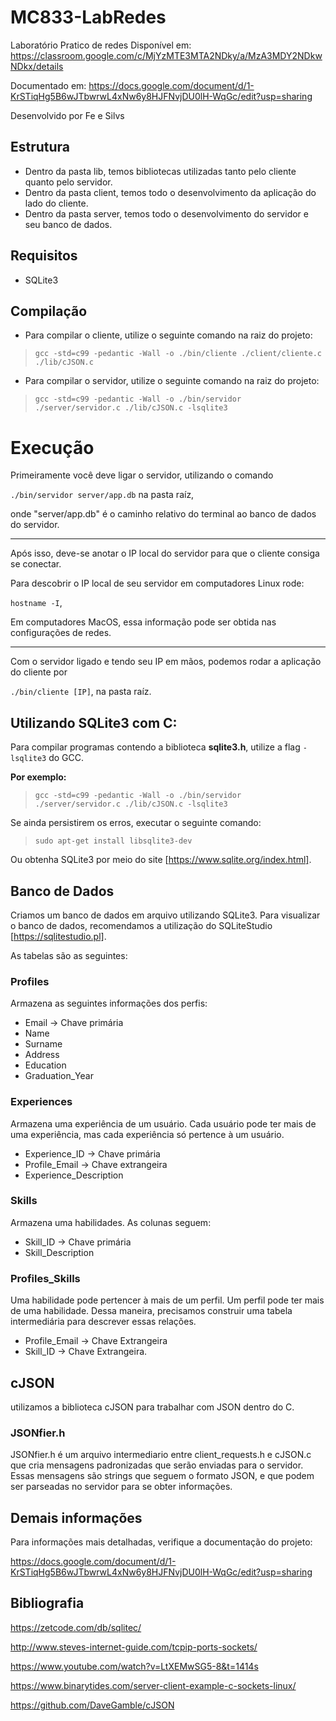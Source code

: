 # MC833-LabRedes
Laboratório Pratico de redes
Disponível em: https://classroom.google.com/c/MjYzMTE3MTA2NDky/a/MzA3MDY2NDkwNDkx/details

Documentado em: https://docs.google.com/document/d/1-KrSTiqHg5B6wJTbwrwL4xNw6y8HJFNvjDU0lH-WqGc/edit?usp=sharing

Desenvolvido por Fe e Silvs

## Estrutura
* Dentro da pasta lib, temos bibliotecas utilizadas tanto pelo cliente quanto pelo servidor.
* Dentro da pasta client, temos todo o desenvolvimento da aplicação do lado do cliente.
* Dentro da pasta server, temos todo o desenvolvimento do servidor e seu banco de dados.

## Requisitos

- SQLite3

## Compilação
* Para compilar o cliente, utilize o seguinte comando na raiz do projeto:
>```gcc -std=c99 -pedantic -Wall -o ./bin/cliente ./client/cliente.c ./lib/cJSON.c```

* Para compilar o servidor, utilize o seguinte comando na raiz do projeto:
>```gcc -std=c99 -pedantic -Wall -o ./bin/servidor ./server/servidor.c ./lib/cJSON.c -lsqlite3```

# Execução
Primeiramente você deve ligar o servidor, utilizando o comando

```./bin/servidor server/app.db``` na pasta raíz,

onde "server/app.db" é o caminho relativo do terminal ao banco de dados do servidor.

<hr>

Após isso, deve-se anotar o IP local do servidor para que o cliente consiga se conectar.

Para descobrir o IP local de seu servidor em computadores Linux rode:

```hostname -I```,

Em computadores MacOS, essa informação pode ser obtida nas configurações de redes.

<hr>

Com o servidor ligado e tendo seu IP em mãos, podemos rodar a aplicação do cliente por 

```./bin/cliente [IP]```, na pasta raíz.

## Utilizando SQLite3 com C:

Para compilar programas contendo a biblioteca __sqlite3.h__, utilize a flag ```-lsqlite3``` do GCC.

**Por exemplo:**

>```gcc -std=c99 -pedantic -Wall -o ./bin/servidor ./server/servidor.c ./lib/cJSON.c -lsqlite3```

Se ainda persistirem os erros, executar o seguinte comando:

>```sudo apt-get install libsqlite3-dev```

Ou obtenha SQLite3 por meio do site [https://www.sqlite.org/index.html].

## Banco de Dados

Criamos um banco de dados em arquivo utilizando SQLite3.
Para visualizar o banco de dados, recomendamos a utilização do SQLiteStudio [https://sqlitestudio.pl].

As tabelas são as seguintes:

### Profiles

Armazena as seguintes informações dos perfis:

- Email -> Chave primária
- Name
- Surname
- Address
- Education
- Graduation_Year

### Experiences

Armazena uma experiência de um usuário. Cada usuário pode ter mais de uma experiência, mas cada experiência só pertence à um usuário.

- Experience_ID -> Chave primária
- Profile_Email -> Chave extrangeira
- Experience_Description

### Skills

Armazena uma habilidades. As colunas seguem:

- Skill_ID -> Chave primária
- Skill_Description

### Profiles_Skills

Uma habilidade pode pertencer à mais de um perfil. Um perfil pode ter mais de uma habilidade. Dessa maneira, precisamos construir uma tabela intermediária para descrever essas relações.

- Profile_Email -> Chave Extrangeira
- Skill_ID -> Chave Extrangeira.

## cJSON

utilizamos a biblioteca cJSON para trabalhar com JSON dentro do C.

### JSONfier.h

JSONfier.h é um arquivo intermediario entre client_requests.h e cJSON.c que cria mensagens padronizadas que serão enviadas para o servidor.
Essas mensagens são strings que seguem o formato JSON, e que podem ser parseadas no servidor para se obter informações. 

## Demais informações

Para informações mais detalhadas, verifique a documentação do projeto:

https://docs.google.com/document/d/1-KrSTiqHg5B6wJTbwrwL4xNw6y8HJFNvjDU0lH-WqGc/edit?usp=sharing

## Bibliografia

https://zetcode.com/db/sqlitec/

http://www.steves-internet-guide.com/tcpip-ports-sockets/

https://www.youtube.com/watch?v=LtXEMwSG5-8&t=1414s

https://www.binarytides.com/server-client-example-c-sockets-linux/

https://github.com/DaveGamble/cJSON